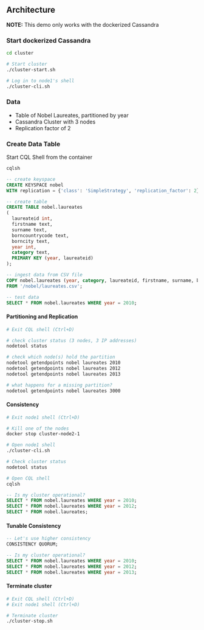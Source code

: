 ## Architecture

**NOTE:** This demo only works with the dockerized Cassandra

### Start dockerized Cassandra

```bash
cd cluster

# Start cluster
./cluster-start.sh

# Log in to node1's shell
./cluster-cli.sh
```

### Data

* Table of Nobel Laureates, partitioned by year
* Cassandra Cluster with 3 nodes
* Replication factor of 2

### Create Data Table

Start CQL Shell from the container

```bash
cqlsh
```

```sql
-- create keyspace
CREATE KEYSPACE nobel
WITH replication = {'class': 'SimpleStrategy', 'replication_factor': 2};

-- create table
CREATE TABLE nobel.laureates
(
  laureateid int,
  firstname text,
  surname text,
  borncountrycode text,
  borncity text,
  year int,
  category text,
  PRIMARY KEY (year, laureateid)
);

-- ingest data from CSV file
COPY nobel.laureates (year, category, laureateid, firstname, surname, borncountrycode, borncity)
FROM '/nobel/laureates.csv';

-- test data
SELECT * FROM nobel.laureates WHERE year = 2010;
```

#### Partitioning and Replication

```bash
# Exit CQL shell (Ctrl+D)

# check cluster status (3 nodes, 3 IP addresses)
nodetool status

# check which node(s) hold the partition
nodetool getendpoints nobel laureates 2010
nodetool getendpoints nobel laureates 2012
nodetool getendpoints nobel laureates 2013

# what happens for a missing partition?
nodetool getendpoints nobel laureates 3000
```

#### Consistency

```bash
# Exit node1 shell (Ctrl+D)

# Kill one of the nodes
docker stop cluster-node2-1

# Open node1 shell
./cluster-cli.sh

# Check cluster status
nodetool status

# Open CQL shell
cqlsh
```

```sql
-- Is my cluster operational?
SELECT * FROM nobel.laureates WHERE year = 2010;
SELECT * FROM nobel.laureates WHERE year = 2012;
SELECT * FROM nobel.laureates;
```

#### Tunable Consistency

```sql
-- Let's use higher consistency
CONSISTENCY QUORUM;

-- Is my cluster operational?
SELECT * FROM nobel.laureates WHERE year = 2010;
SELECT * FROM nobel.laureates WHERE year = 2012;
SELECT * FROM nobel.laureates WHERE year = 2013;
```

#### Terminate cluster

```bash
# Exit CQL shell (Ctrl+D)
# Exit node1 shell (Ctrl+D)

# Terminate cluster
./cluster-stop.sh
```